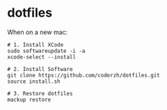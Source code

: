 # dotfiles

When on a new mac:

```
# 1. Install XCode
sudo softwareupdate -i -a
xcode-select --install

# 2. Install Software
git clone https://github.com/coderzh/dotfiles.git
source install.sh

# 3. Restore dotfiles
mackup restore
```
